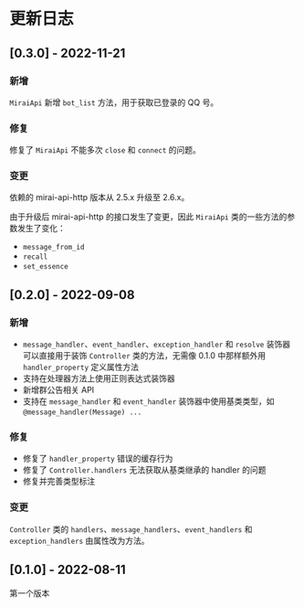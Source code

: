 # 更新日志
## [0.3.0] - 2022-11-21
### 新增

`MiraiApi` 新增 `bot_list` 方法，用于获取已登录的 QQ 号。

### 修复

修复了 `MiraiApi` 不能多次 `close` 和 `connect` 的问题。

### 变更

依赖的 mirai-api-http 版本从 2.5.x 升级至 2.6.x。

由于升级后 mirai-api-http 的接口发生了变更，因此 `MiraiApi` 类的一些方法的参数发生了变化：

- `message_from_id`
- `recall`
- `set_essence`

## [0.2.0] - 2022-09-08
### 新增

- `message_handler`、`event_handler`、`exception_handler` 和 `resolve` 装饰器可以直接用于装饰 `Controller` 类的方法，无需像 0.1.0 中那样额外用 `handler_property` 定义属性方法
- 支持在处理器方法上使用正则表达式装饰器
- 新增群公告相关 API
- 支持在 `message_handler` 和 `event_handler` 装饰器中使用基类类型，如 `@message_handler(Message) ...`

### 修复

- 修复了 `handler_property` 错误的缓存行为
- 修复了 `Controller.handlers` 无法获取从基类继承的 handler 的问题
- 修复并完善类型标注

### 变更

`Controller` 类的 `handlers`、`message_handlers`、`event_handlers` 和 `exception_handlers` 由属性改为方法。

## [0.1.0] - 2022-08-11

第一个版本
